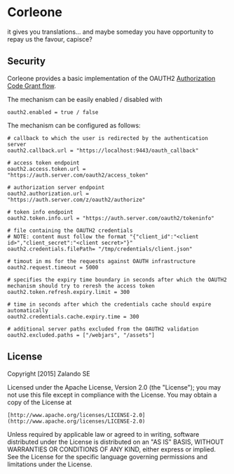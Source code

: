 # Corleone
it gives you translations… and maybe someday you have opportunity to repay us the favour, capisce?


## Security

Corleone provides a basic implementation of the OAUTH2 [Authorization Code Grant flow]( http://tools.ietf.org/html/rfc6749#section-4.1.3).

The mechanism can be easily enabled / disabled with 

    oauth2.enabled = true / false

The mechanism can be configured as follows:
    
    # callback to which the user is redirected by the authentication server
    oauth2.callback.url = "https://localhost:9443/oauth_callback"
  
    # access token endpoint
    oauth2.access.token.url = "https://auth.server.com/oauth2/access_token"

    # authorization server endpoint
    oauth2.authorization.url = "https://auth.server.com/z/oauth2/authorize"

    # token info endpoint
    oauth2.token.info.url = "https://auth.server.com/oauth2/tokeninfo"

    # file containing the OAUTH2 credentials
    # NOTE: content must follow the format "{"client_id":"<client id>","client_secret":"<client secret>"}"
    oauth2.credentials.filePath= "/tmp/credentials/client.json"

    # timout in ms for the requests against OAUTH infrastructure
    oauth2.request.timeout = 5000

    # specifies the expiry time boundary in seconds after which the OAUTH2 mechanism should try to reresh the access token
    oauth2.token.refresh.expiry.limit = 300

    # time in seconds after which the credentials cache should expire automatically
    oauth2.credentials.cache.expiry.time = 300

    # additional server paths excluded from the OAUTH2 validation
    oauth2.excluded.paths = ["/webjars", "/assets"]




## License

Copyright [2015] Zalando SE

Licensed under the Apache License, Version 2.0 (the "License");
you may not use this file except in compliance with the License.
You may obtain a copy of the License at

    [http://www.apache.org/licenses/LICENSE-2.0](http://www.apache.org/licenses/LICENSE-2.0)

Unless required by applicable law or agreed to in writing, software
distributed under the License is distributed on an "AS IS" BASIS,
WITHOUT WARRANTIES OR CONDITIONS OF ANY KIND, either express or implied.
See the License for the specific language governing permissions and
limitations under the License.

